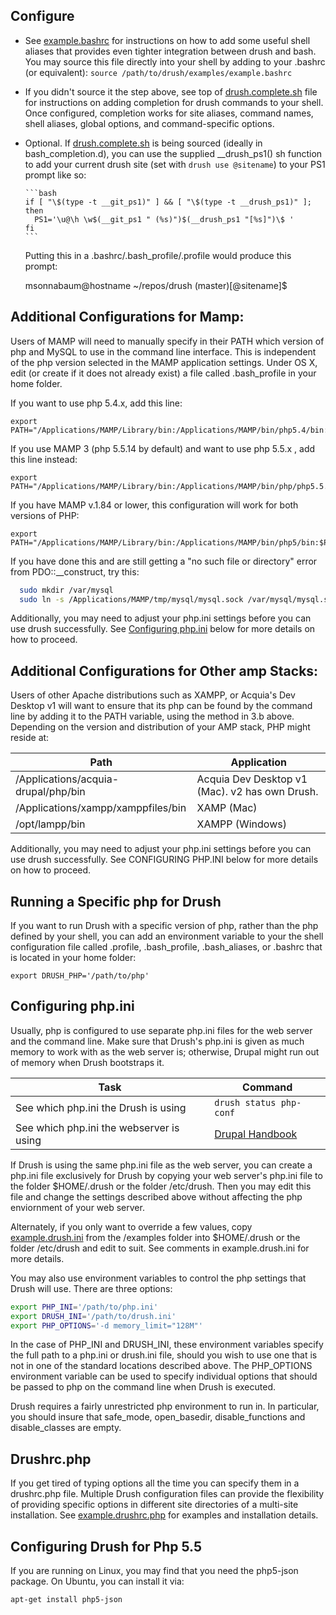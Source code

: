 Configure
-----------------------

* See [example.bashrc](https://raw.githubusercontent.com/drush-ops/drush/master/examples/example.bashrc) for instructions on how to add some
   useful shell aliases that provides even tighter integration between
   drush and bash. You may source this file directly into your shell by adding to
   your .bashrc (or equivalent): `source /path/to/drush/examples/example.bashrc`

* If you didn't source it the step above, see top of
   [drush.complete.sh](https://raw.githubusercontent.com/drush-ops/drush/master/drush.complete.sh) file for instructions on adding completion for drush
   commands to your shell.  Once configured, completion works for site aliases,
   command names, shell aliases, global options, and command-specific options.

* Optional. If [drush.complete.sh](https://raw.githubusercontent.com/drush-ops/drush/master/drush.complete.sh) is being sourced (ideally in
   bash_completion.d), you can use the supplied \__drush_ps1() sh function to
   add your current drush site (set with `drush use @sitename`) to your PS1
   prompt like so:
      
      ```bash   
      if [ "\$(type -t __git_ps1)" ] && [ "\$(type -t __drush_ps1)" ]; then
        PS1='\u@\h \w$(__git_ps1 " (%s)")$(__drush_ps1 "[%s]")\$ '
      fi
      ```
      
   Putting this in a .bashrc/.bash_profile/.profile would produce this prompt:

     msonnabaum@hostname ~/repos/drush (master)[@sitename]$

Additional Configurations for Mamp:
-----------------------------------

Users of MAMP will need to manually specify in their PATH which version of php
and MySQL to use in the command line interface. This is independent of the php
version selected in the MAMP application settings.  Under OS X, edit (or create
if it does not already exist) a file called .bash_profile in your home folder.

If you want to use php 5.4.x, add this line:

    export PATH="/Applications/MAMP/Library/bin:/Applications/MAMP/bin/php5.4/bin:$PATH"
    
If you use MAMP 3 (php 5.5.14 by default) and want to use php 5.5.x , add this line instead:

    export PATH="/Applications/MAMP/Library/bin:/Applications/MAMP/bin/php/php5.5.14/bin:$PATH"

If you have MAMP v.1.84 or lower, this configuration will work for both versions
of PHP:

    export PATH="/Applications/MAMP/Library/bin:/Applications/MAMP/bin/php5/bin:$PATH"

If you have done this and are still getting a "no such file or directory" error
from PDO::__construct, try this:

```bash
  sudo mkdir /var/mysql
  sudo ln -s /Applications/MAMP/tmp/mysql/mysql.sock /var/mysql/mysql.sock
```

Additionally, you may need to adjust your php.ini settings before you can use
drush successfully. See [Configuring php.ini](#configuring-phpini) below for more details on how to
proceed.

Additional Configurations for Other amp Stacks:
-----------------------------------------------

Users of other Apache distributions such as XAMPP, or Acquia's Dev Desktop v1 will
want to ensure that its php can be found by the command line by adding it to
the PATH variable, using the method in 3.b above. Depending on the version and
distribution of your AMP stack, PHP might reside at:

Path                                       | Application
-----                                      | ----
/Applications/acquia-drupal/php/bin        | Acquia Dev Desktop v1 (Mac). v2 has own Drush.
/Applications/xampp/xamppfiles/bin         | XAMP (Mac)
/opt/lampp/bin                             | XAMPP (Windows)

Additionally, you may need to adjust your php.ini settings before you can use
drush successfully. See CONFIGURING PHP.INI below for more details on how to
proceed.

Running a Specific php for Drush
--------------------------

  If you want to run Drush with a specific version of php, rather than the
  php defined by your shell, you can add an environment variable to your
  the shell configuration file called .profile, .bash_profile, .bash_aliases,
  or .bashrc that is located in your home folder:

    export DRUSH_PHP='/path/to/php'

Configuring php.ini
-------------------

Usually, php is configured to use separate php.ini files for the web server and
the command line. Make sure that Drush's php.ini is given as much memory to
work with as the web server is; otherwise, Drupal might run out of memory when
Drush bootstraps it.

Task                                       | Command
-----                                      | ----
See which php.ini the Drush is using       | `drush status php-conf`
See which php.ini the webserver is using   | [Drupal Handbook](http://drupal.org/node/207036)

If Drush is using the same php.ini file as the web server, you can create a
php.ini file exclusively for Drush by copying your web server's php.ini file to
the folder $HOME/.drush or the folder /etc/drush.  Then you may edit this file
and change the settings described above without affecting the php enviornment
of your web server.

Alternately, if you only want to override a few values, copy [example.drush.ini](examples/example.drush.ini)
from the /examples folder into $HOME/.drush or the folder /etc/drush and edit
to suit.  See comments in example.drush.ini for more details.

You may also use environment variables to control the php settings that Drush
will use.  There are three options:

```bash
export PHP_INI='/path/to/php.ini'
export DRUSH_INI='/path/to/drush.ini'
export PHP_OPTIONS='-d memory_limit="128M"'
```

In the case of PHP_INI and DRUSH_INI, these environment variables specify the
full path to a php.ini or drush.ini file, should you wish to use one that is
not in one of the standard locations described above.  The PHP_OPTIONS
environment variable can be used to specify individual options that should
be passed to php on the command line when Drush is executed.

Drush requires a fairly unrestricted php environment to run in.  In particular,
you should insure that safe_mode, open_basedir, disable_functions and
disable_classes are empty.

Drushrc.php
-----------

If you get tired of typing options all the time you can specify them in a
drushrc.php file. Multiple Drush configuration files can provide the
flexibility of providing specific options in different site directories of a
multi-site installation. See [example.drushrc.php](https://raw.githubusercontent.com/drush-ops/drush/master/examples/example.drushrc.php) for examples and installation
details.

Configuring Drush for Php 5.5
-----------------------------

If you are running on Linux, you may find that you need
the php5-json package.  On Ubuntu, you can install it via:

    apt-get install php5-json
